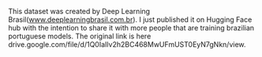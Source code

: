 This dataset was created by Deep Learning Brasil(www.deeplearningbrasil.com.br). I just published it on Hugging Face hub with the intention to share it with more people that are training brazilian portuguese models. The original link is here drive.google.com/file/d/1Q0IaIlv2h2BC468MwUFmUST0EyN7gNkn/view.